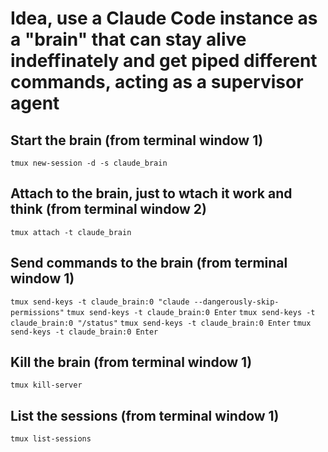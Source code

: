 # Idea, use a Claude Code instance as a "brain" that can stay alive indeffinately and get piped different commands, acting as a supervisor agent

## Start the brain (from terminal window 1)
`tmux new-session -d -s claude_brain`

## Attach to the brain, just to wtach it work and think (from terminal window 2)
`tmux attach -t claude_brain`

## Send commands to the brain (from terminal window 1)
`tmux send-keys -t claude_brain:0 "claude --dangerously-skip-permissions"`
`tmux send-keys -t claude_brain:0 Enter`
`tmux send-keys -t claude_brain:0 "/status"`
`tmux send-keys -t claude_brain:0 Enter`
`tmux send-keys -t claude_brain:0 Enter`

## Kill the brain (from terminal window 1)
`tmux kill-server`

## List the sessions (from terminal window 1)
`tmux list-sessions`
